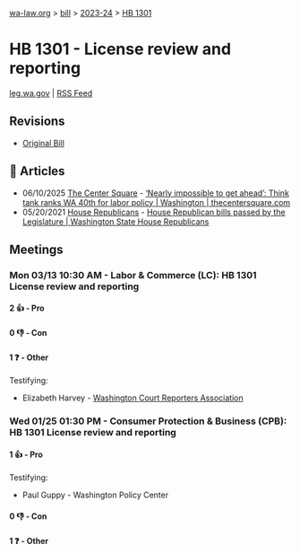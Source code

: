 [wa-law.org](/) > [bill](/bill/) > [2023-24](/bill/2023-24/) > [HB 1301](/bill/2023-24/hb/1301/)

# HB 1301 - License review and reporting
[leg.wa.gov](https://app.leg.wa.gov/billsummary?BillNumber=1301&Year=2023&Initiative=false) | [RSS Feed](./rss.xml)

## Revisions
* [Original Bill](1/)

## 📰 Articles
* 06/10/2025 [The Center Square](/org/the_center_square/) - [‘Nearly impossible to get ahead’: Think tank ranks WA 40th for labor policy | Washington | thecentersquare.com](https://www.thecentersquare.com/washington/article_a3daf68f-1344-404c-98b7-472577016286.html#:~:text=House%20Bill%201301)
* 05/20/2021 [House Republicans](/org/house_republicans/) - [House Republican bills passed by the Legislature | Washington State House Republicans](https://houserepublicans.wa.gov/republican-bills/#:~:text=1301)

## Meetings
### Mon 03/13 10:30 AM - Labor & Commerce (LC): HB 1301 License review and reporting
#### 2 👍 - Pro

#### 0 👎 - Con

#### 1 ❓ - Other
Testifying:
* Elizabeth Harvey - [Washington Court Reporters Association](/org/washington_court_reporters_association/)

### Wed 01/25 01:30 PM - Consumer Protection & Business (CPB): HB 1301 License review and reporting
#### 1 👍 - Pro
Testifying:
* Paul Guppy - Washington Policy Center

#### 0 👎 - Con

#### 1 ❓ - Other
